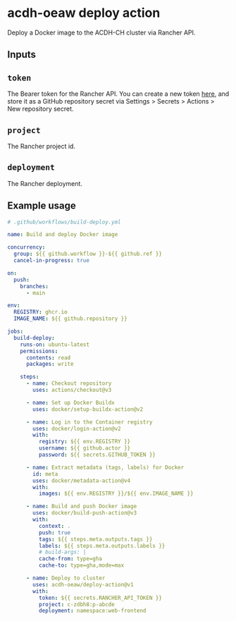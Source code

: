# acdh-oeaw deploy action

Deploy a Docker image to the ACDH-CH cluster via Rancher API.

## Inputs

## `token`

The Bearer token for the Rancher API. You can create a new token
[here](https://rancher.acdh-dev.oeaw.ac.at/dashboard/account/create-key), and
store it as a GitHub repository secret via Settings > Secrets > Actions > New
repository secret.

## `project`

The Rancher project id.

## `deployment`

The Rancher deployment.

## Example usage

```yaml
# .github/workflows/build-deploy.yml

name: Build and deploy Docker image

concurrency:
  group: ${{ github.workflow }}-${{ github.ref }}
  cancel-in-progress: true

on:
  push:
    branches:
      - main

env:
  REGISTRY: ghcr.io
  IMAGE_NAME: ${{ github.repository }}

jobs:
  build-deploy:
    runs-on: ubuntu-latest
    permissions:
      contents: read
      packages: write

    steps:
      - name: Checkout repository
        uses: actions/checkout@v3

      - name: Set up Docker Buildx
        uses: docker/setup-buildx-action@v2

      - name: Log in to the Container registry
        uses: docker/login-action@v2
        with:
          registry: ${{ env.REGISTRY }}
          username: ${{ github.actor }}
          password: ${{ secrets.GITHUB_TOKEN }}

      - name: Extract metadata (tags, labels) for Docker
        id: meta
        uses: docker/metadata-action@v4
        with:
          images: ${{ env.REGISTRY }}/${{ env.IMAGE_NAME }}

      - name: Build and push Docker image
        uses: docker/build-push-action@v3
        with:
          context: .
          push: true
          tags: ${{ steps.meta.outputs.tags }}
          labels: ${{ steps.meta.outputs.labels }}
          # build-args: |
          cache-from: type=gha
          cache-to: type=gha,mode=max

      - name: Deploy to cluster
        uses: acdh-oeaw/deploy-action@v1
        with:
          token: ${{ secrets.RANCHER_API_TOKEN }}
          project: c-zdbh8:p-abcde
          deployment: namespace:web-frontend
```
